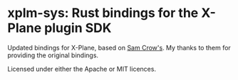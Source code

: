 # xplm-sys: Rust bindings for the X-Plane plugin SDK

Updated bindings for X-Plane, based on [Sam Crow's](https://github.com/samcrow/xplm-sys).  My thanks to them for providing the original bindings.

Licensed under either the Apache or MIT licences.